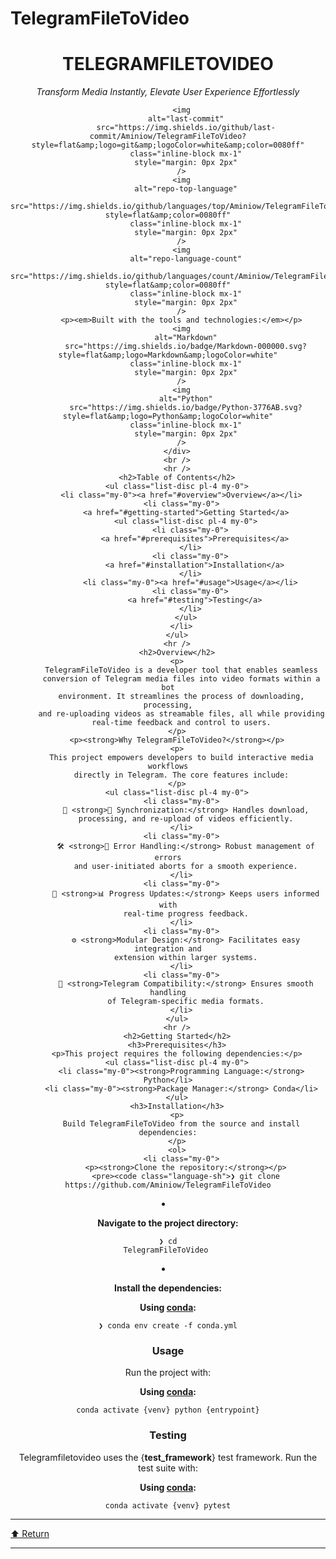 # TelegramFileToVideo

<div
  data-state="active"
  data-orientation="horizontal"
  role="tabpanel"
  aria-labelledby="radix-:r15:-trigger-preview"
  id="radix-:r15:-content-preview"
  tabindex="0"
  class="mt-2 ring-offset-background focus-visible:outline-none focus-visible:ring-2 focus-visible:ring-ring focus-visible:ring-offset-2"
  style=""
>
  <div class="border border-border rounded-lg bg-background p-6 shadow-sm">
    <div
      class="prose prose-sm md:prose-base lg:prose-lg max-w-none prose-headings:font-bold prose-a:text-blue-600"
      style="user-select: none"
    >
      <div id="top" class="">
        <div align="center" class="text-center">
          <h1>TELEGRAMFILETOVIDEO</h1>
          <p>
            <em
              >Transform Media Instantly, Elevate User Experience
              Effortlessly</em
            >
          </p>

          <img
            alt="last-commit"
            src="https://img.shields.io/github/last-commit/Aminiow/TelegramFileToVideo?style=flat&amp;logo=git&amp;logoColor=white&amp;color=0080ff"
            class="inline-block mx-1"
            style="margin: 0px 2px"
          />
          <img
            alt="repo-top-language"
            src="https://img.shields.io/github/languages/top/Aminiow/TelegramFileToVideo?style=flat&amp;color=0080ff"
            class="inline-block mx-1"
            style="margin: 0px 2px"
          />
          <img
            alt="repo-language-count"
            src="https://img.shields.io/github/languages/count/Aminiow/TelegramFileToVideo?style=flat&amp;color=0080ff"
            class="inline-block mx-1"
            style="margin: 0px 2px"
          />
          <p><em>Built with the tools and technologies:</em></p>
          <img
            alt="Markdown"
            src="https://img.shields.io/badge/Markdown-000000.svg?style=flat&amp;logo=Markdown&amp;logoColor=white"
            class="inline-block mx-1"
            style="margin: 0px 2px"
          />
          <img
            alt="Python"
            src="https://img.shields.io/badge/Python-3776AB.svg?style=flat&amp;logo=Python&amp;logoColor=white"
            class="inline-block mx-1"
            style="margin: 0px 2px"
          />
        </div>
        <br />
        <hr />
        <h2>Table of Contents</h2>
        <ul class="list-disc pl-4 my-0">
          <li class="my-0"><a href="#overview">Overview</a></li>
          <li class="my-0">
            <a href="#getting-started">Getting Started</a>
            <ul class="list-disc pl-4 my-0">
              <li class="my-0">
                <a href="#prerequisites">Prerequisites</a>
              </li>
              <li class="my-0">
                <a href="#installation">Installation</a>
              </li>
              <li class="my-0"><a href="#usage">Usage</a></li>
              <li class="my-0">
                <a href="#testing">Testing</a>
              </li>
            </ul>
          </li>
        </ul>
        <hr />
        <h2>Overview</h2>
        <p>
          TelegramFileToVideo is a developer tool that enables seamless
          conversion of Telegram media files into video formats within a bot
          environment. It streamlines the process of downloading, processing,
          and re-uploading videos as streamable files, all while providing
          real-time feedback and control to users.
        </p>
        <p><strong>Why TelegramFileToVideo?</strong></p>
        <p>
          This project empowers developers to build interactive media workflows
          directly in Telegram. The core features include:
        </p>
        <ul class="list-disc pl-4 my-0">
          <li class="my-0">
            🧩 <strong>🔄 Synchronization:</strong> Handles download,
            processing, and re-upload of videos efficiently.
          </li>
          <li class="my-0">
            🛠️ <strong>📝 Error Handling:</strong> Robust management of errors
            and user-initiated aborts for a smooth experience.
          </li>
          <li class="my-0">
            🚦 <strong>📊 Progress Updates:</strong> Keeps users informed with
            real-time progress feedback.
          </li>
          <li class="my-0">
            ⚙️ <strong>Modular Design:</strong> Facilitates easy integration and
            extension within larger systems.
          </li>
          <li class="my-0">
            🎥 <strong>Telegram Compatibility:</strong> Ensures smooth handling
            of Telegram-specific media formats.
          </li>
        </ul>
        <hr />
        <h2>Getting Started</h2>
        <h3>Prerequisites</h3>
        <p>This project requires the following dependencies:</p>
        <ul class="list-disc pl-4 my-0">
          <li class="my-0"><strong>Programming Language:</strong> Python</li>
          <li class="my-0"><strong>Package Manager:</strong> Conda</li>
        </ul>
        <h3>Installation</h3>
        <p>
          Build TelegramFileToVideo from the source and install dependencies:
        </p>
        <ol>
          <li class="my-0">
            <p><strong>Clone the repository:</strong></p>
            <pre><code class="language-sh">❯ git clone https://github.com/Aminiow/TelegramFileToVideo
</code></pre>
          </li>
          <li class="my-0">
            <p>
              <strong>Navigate to the project directory:</strong>
            </p>
            <pre><code class="language-sh">❯ cd TelegramFileToVideo
</code></pre>
          </li>
          <li class="my-0">
            <p><strong>Install the dependencies:</strong></p>
          </li>
        </ol>
        <p>
          <strong>Using <a href="https://docs.conda.io/">conda</a>:</strong>
        </p>
        <pre><code class="language-sh">❯ conda env create -f conda.yml
</code></pre>
        <h3>Usage</h3>
        <p>Run the project with:</p>
        <p>
          <strong>Using <a href="https://docs.conda.io/">conda</a>:</strong>
        </p>
        <pre><code class="language-sh">conda activate {venv}
python {entrypoint}
</code></pre>
        <h3>Testing</h3>
        <p>
          Telegramfiletovideo uses the {<strong>test_framework</strong>} test
          framework. Run the test suite with:
        </p>
        <p>
          <strong>Using <a href="https://docs.conda.io/">conda</a>:</strong>
        </p>
        <pre><code class="language-sh">conda activate {venv}
pytest
</code></pre>
        <hr />
        <div align="left" class="">
          <a href="#top">⬆ Return</a>
        </div>
        <hr />
      </div>
    </div>
  </div>
</div>
